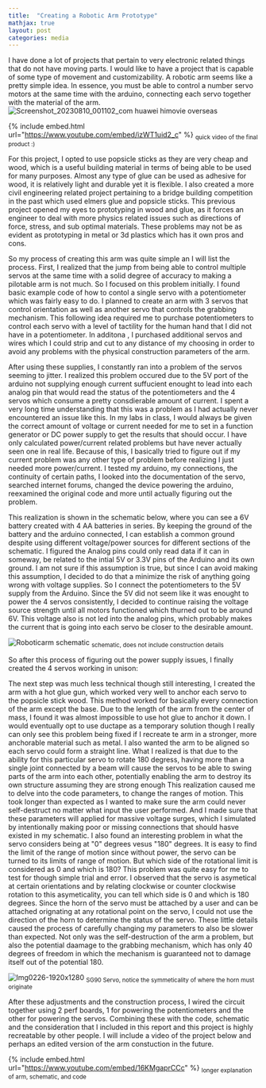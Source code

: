 ```yaml
---
title:  "Creating a Robotic Arm Prototype"
mathjax: true
layout: post
categories: media
---
```



I have done a lot of projects that pertain to very electronic related things that do not have moving parts. I would like to have a project
that is capable of some type of movement and customizability. A robotic arm seems like a pretty simple idea. In essence, you must be able to control
a number servo motors at the same time with the arduino, connecting each servo together with the material of the arm. 
![Screenshot_20230810_001102_com huawei himovie overseas](https://github.com/vincentkwok21/vincentkwok21.github.io/assets/137122312/be292961-a272-4cea-bd5a-e637a710c2a8)



{% include embed.html url="https://www.youtube.com/embed/izWT1uid2_c" %}
<sub> quick video of the final product :) </sub>


For this project, I opted to use popsicle sticks as they
are very cheap and wood, which is a useful building material in terms of being able to be used for many purposes. Almost any type of glue can be used as adhesive for wood, it is relatively light and
durable yet it is flexible. I also created a more civil engineering related project pertaining to a bridge building competition in the past which used elmers glue and popsicle sticks. This previous project opened my eyes to prototyping in wood and glue,
as it forces an engineer to deal with more physics related issues such as directions of force, stress, and sub optimal materials. These problems may not be as evident as prototyping in metal or 3d plastics which has it own pros and cons.

So my process of creating this arm was quite simple an I will list the process. First, I realized that the jump from being able to control multiple servos at the same time with
a solid degree of accuracy to making a pilotable arm is not much. So I focused on this problem initially. I found basic example code of how to contol a single servo with a potentiometer which was fairly easy to do. I planned to create an arm with 3 servos that control orientation as well as another servo
that controls the grabbing mechanism. This following idea required me to purchase potentiometers to control each servo with a level of tactility for the human hand that I did not have in a potentiometer. In additona
, I purchased additional servos and wires which I could strip and cut to any distance of my choosing in order to avoid any problems with the physical construction parameters of the arm.

After using these supplies, I constantly ran into a problem of the servos seeming to jitter. I realized this problem occured due to the 5V port of the arduino not supplying enough current suffucient enought to lead into each
analog pin that would read the status of the potentiometers and the 4 servos which consume a pretty consdierable amount of current. I spent a very long time understanding that this was a problem as I had actually never encountered an issue like this.
In my labs in class, I would always be given the correct amount of voltage or current needed for me to set in a function generator or DC power supply to get the results that should occur. I have only calculated power/current related problems but have never actually seen one in real life. Because of this,
I basically tried to figure out if my current problem was any other type of problem before realizing I just needed more power/current. I tested my arduino, my connections, the continuity of certain paths, I looked into the documentation of the servo, searched internet forums, changed the device powering the arduino, reexamined the original code and more until actually figuring out the problem.

This realization is shown in the schematic below, where you can see a 6V battery created with 4 AA batteries in series. By keeping the ground of the battery and the arduino connected, I can establish a common ground despite using different voltage/power sources for different sections of the schematic.
I figured the Analog pins could only read data if it can in someway, be related to the intial 5V or 3.3V pins of the Arduino and its own ground. I am not sure if this assumption is true,
but since I can avoid making this assumption, I decided to do that a minimize the risk of anything going wrong with voltage supplies. So I connect the potentiometers to the 5V supply from the Arduino. Since the 5V did not seem like it was enought to power the 4 servos consistently, I decided to continue raising the voltage source strength until all motors functioned which thurned out to be around 6V.
This voltage also is not led into the analog pins, which probably makes the current that is going into each servo be closer to the desirable amount.

![Roboticarm schematic](https://github.com/vincentkwok21/vincentkwok21.github.io/assets/137122312/c69c501e-12e4-49ad-95f3-e6078866155f)
<sub> schematic, does not include construction details</sub>

So after this process of figuring out the power supply issues, I finally created the 4 servos working in unison:

The next step was much less technical though still interesting, I created the arm with a hot glue gun, which worked very well to anchor each servo to the popsicle stick wood. This method worked for basically every connection of the arm except the base. Due to the length of the arm from the center of mass, 
I found it was almost impossible to use hot glue to anchor it down. I would eventually opt to use ductape as a temporary solution though I really can only see this problem being fixed if I recreate te arm in a stronger, more anchorable material such as metal. I also wanted the arm to
be aligned so each servo could form a straight line. What I realized is that due to the ability for this particular servo to rotate 180 degress, having more than a single joint connected by a beam will cause the servos to be able to swing parts of the arm into each other, potentially enabling the arm to destroy its own structure assuming they are strong enough
This realization caused me to delve into the code parameters, to change the ranges of motion. This took longer than expected as I wanted to make sure the arm could never self-destruct no matter what input the user performed. And I made sure that these parameters will applied for massive voltage surges, which I simulated by 
intentionally making poor or missing connections that should hasve existed in my schematic. I also found an interesting problem in what the servo considers being at "0" degrees vesus "180" degrees. It is easy to find the limit of the range of motion since without power, the servo can be turned to its limits of range of motion.
But which side of the rotational limit is considered as 0 and which is 180? This problem was quite easy for me to test for though simple trial and error. I observed that the servo is asymetical at certain orientations and by relating clockwise or counter clockwise rotation to this asymeticality, you can tell which side is 0 and which is 180 degrees. Since the horn of the servo must be attached by a user and can be attached orignating at any rotational point on the servo, I could not use the direction of the horn
to determine the status of the servo. These little details caused the process of carefully changing my parameters to also be slower than expected. Not only was the self-destruction of the arm a problem, but also the potential daamage to the grabbing mechanism, which has only 40 degrees
of freedom in which the mechanism is guaranteed not to damage itself out of the potential 180.

![Img0226-1920x1280](https://github.com/vincentkwok21/vincentkwok21.github.io/assets/137122312/cb4dfd0a-b1a6-4ec5-8b65-47dd26bd8ff3)
<sub>SG90 Servo, notice the symmeticality of where the horn must originate </sub>

After these adjustments and the construction process, I wired the circuit together using 2 perf boards, 1 for powering the potentiometers and the other for powering the servos. Combining these with the code, schematic and the consideration that I included in this report and this project is highly recreatable by other people.
I will include a video of the project below and perhaps an edited version of the arm constuction in the future.


{% include embed.html url="https://www.youtube.com/embed/16KMgaprCCc" %}
<sub> longer explanation of arm, schematic, and code </sub>
